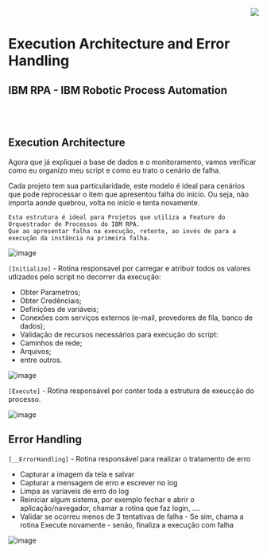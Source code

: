 <p align="right">
   <img src="http://img.shields.io/static/v1?label=STATUS&message=EM%20DESENVOLVIMENTO&color=RED&style=for-the-badge"/>
 <!--  <img src="http://img.shields.io/static/v1?label=STATUS&message=CONCLUIDO&color=GREEN&style=for-the-badge"/>-->
</p>

# Execution Architecture and Error Handling

	
<h2>IBM RPA - IBM Robotic Process Automation</h2> <br /><br />

## Execution Architecture 	
	
Agora que já expliquei a base de dados e o monitoramento, vamos verificar como eu organizo meu script e como eu trato o cenário de falha. 
	
Cada projeto tem sua particularidade, este modelo é ideal para cenários que pode reprocessar o item que apresentou falha do inicio. Ou seja, não importa aonde quebrou, volta no inicio e tenta novamente.
	
	Esta estrutura é ideal para Projetos que utiliza a Feature do Orquestrador de Processos do IBM RPA. 
	Que ao apresentar falha na execução, retente, ao invés de para a execução da instância na primeira falha.
	

	
![image](https://user-images.githubusercontent.com/46223364/197346753-387ed76d-c8d5-4022-87ff-1d9828b32428.png)
        
`[Initialize]` - Rotina responsavel por carregar e atribuir todos os valores utlizados pelo script no decorrer da execução:   
- Obter Parametros;
- Obter Credênciais;
- Definições de variáveis;
- Conexões com serviços externos (e-mail, provedores de fila, banco de dados);
- Validação de recursos necessários para execução do script:
- 	Caminhos de rede;
- 	Arquivos;
- 	entre outros.
     
![image](https://user-images.githubusercontent.com/46223364/197346890-7d6a5493-4dc7-4ab2-8754-323062acff8c.png)

        
`[Execute]` - Rotina responsável por conter toda a estrutura de exeucção do processo.
        
![image](https://user-images.githubusercontent.com/46223364/197347369-15b7c32a-4716-4039-84db-ed1770c02e03.png)
 
## Error Handling
	
`[__ErrorHandling]` - Rotina responsável para realizar o tratamento de erro   
- Capturar a imagem da tela e salvar   
- Capturar a mensagem de erro e escrever no log
- Limpa as variaveis de erro do log
- Reiniciar algum sistema, por exemplo fechar e abrir o aplicação/navegador, chamar a rotina que faz login, ....
- Validar se ocorreu menos de 3 tentativas de falha
        - Se sim, chama a rotina Execute novamente
        - senão, finaliza a execução com falha

![image](https://user-images.githubusercontent.com/46223364/197346987-9ff09e46-2067-4cae-aa96-38b2643fd85d.png)

	
	
	
	
	
	
